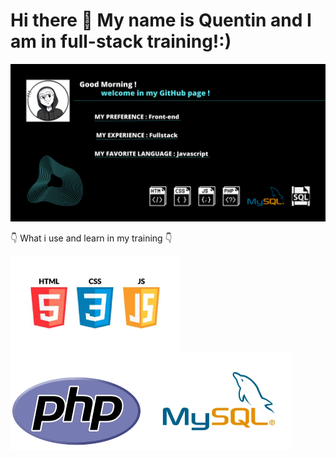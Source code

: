 <h1>Hi there 👋 My name is Quentin and I am in full-stack training!:)</h1>

![img](https://github.com/Quentin70200/Quentin70200/blob/main/img.git/Good%20Morning%20!%20welcome%20in%20my%20GitHub.png)

<p font-size><span>&#128071</span> What i use and learn in my training <span>&#128071</span></p>

  ![img](https://github.com/Quentin70200/Quentin70200/blob/main/img.git/logohtmlcssjs.png)
  ![img](https://github.com/Quentin70200/Quentin70200/blob/main/img.git/php-mysql.png)

<!--
**Quentin70200/Quentin70200** is a ✨ _special_ ✨ repository because its `README.md` (this file) appears on your GitHub profile.

Here are some ideas to get you started:

- 🔭 I’m currently working on ...
- 🌱 I’m currently learning ...
- 👯 I’m looking to collaborate on ...
- 🤔 I’m looking for help with ...
- 💬 Ask me about ...
- 📫 How to reach me: ...
- 😄 Pronouns: ...
- ⚡ Fun fact: ...
-->
